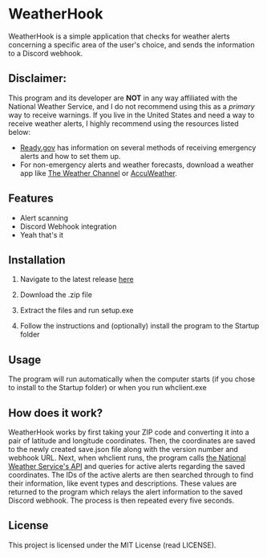 # WeatherHook

WeatherHook is a simple application that checks for weather alerts concerning a specific area of the user's choice, and sends the information to a Discord webhook.

## Disclaimer:

This program and its developer are **NOT** in any way affiliated with the National Weather Service, and I do not recommend using this as a *primary* way to receive warnings. If you live in the United States and need a way to receive weather alerts, I highly recommend using the resources listed below:

- [Ready.gov](https://www.ready.gov/alerts) has information on several methods of receiving emergency alerts and how to set them up.
- For non-emergency alerts and weather forecasts, download a weather app like [The Weather Channel](https://weather.com/mission) or [AccuWeather](https://app.accuweather.com/app-download).

## Features

- Alert scanning
- Discord Webhook integration
- Yeah that's it

## Installation

1. Navigate to the latest release [here](https://github.com/DiamondFrxsh/WeatherHook/releases/latest)

2. Download the .zip file

3. Extract the files and run setup.exe

4. Follow the instructions and (optionally) install the program to the Startup folder
 
## Usage

The program will run automatically when the computer starts (if you chose to install to the Startup folder) or when you run whclient.exe

## How does it work?

WeatherHook works by first taking your ZIP code and converting it into a pair of latitude and longitude coordinates. Then, the coordinates are saved to the newly created save.json file along with the version number and webhook URL. Next, when whclient runs, the program calls [the National Weather Service's API](https://api.weather.gov) and queries for active alerts regarding the saved coordinates. The IDs of the active alerts are then searched through to find their information, like event types and descriptions. These values are returned to the program which relays the alert information to the saved Discord webhook. The process is then repeated every five seconds.

## License

This project is licensed under the MIT License (read LICENSE).
